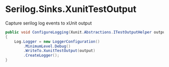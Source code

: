 # Serilog.Sinks.XunitTestOutput
Capture serilog log events to xUnit output

```csharp
public void ConfigureLogging(Xunit.Abstractions.ITestOutputHelper output)
{
    Log.Logger = new LoggerConfiguration()
        .MinimumLevel.Debug()
        .WriteTo.XunitTestOutput(output)
        .CreateLogger();
}
```


